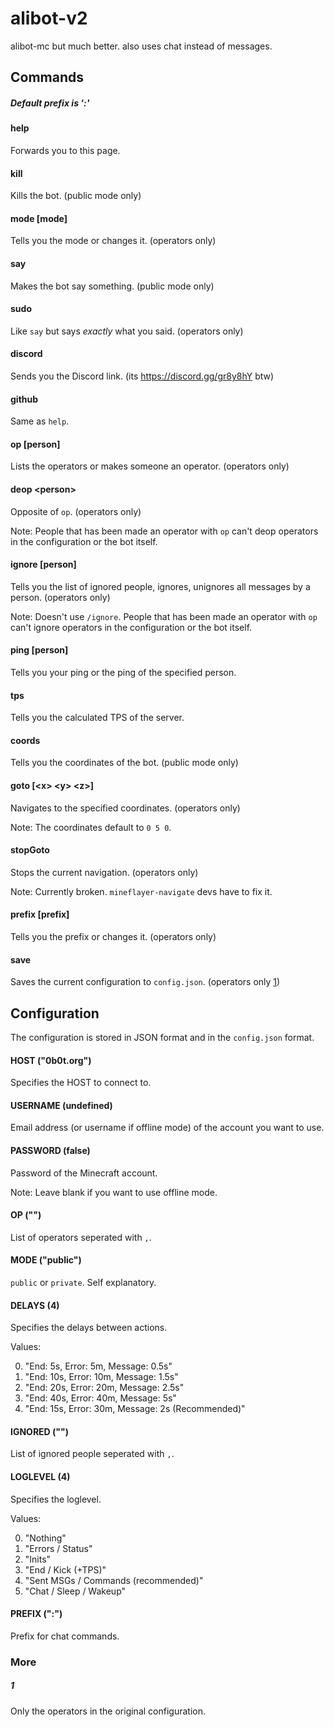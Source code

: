 # alibot-v2

alibot-mc but much better. also uses chat instead of messages.

## Commands

##### Default prefix is ':'

#### help

Forwards you to this page.

#### kill

Kills the bot. (public mode only)

#### mode [mode]

Tells you the mode or changes it. (operators only)

#### say

Makes the bot say something. (public mode only)

#### sudo

Like `say` but says _exactly_ what you said. (operators only)

#### discord

Sends you the Discord link. (its https://discord.gg/gr8y8hY btw)

#### github

Same as `help`.

#### op [person]

Lists the operators or makes someone an operator. (operators only)

#### deop \<person>

Opposite of `op`. (operators only)

Note: People that has been made an operator with `op` can't deop operators in the configuration or the bot itself.

#### ignore [person]

Tells you the list of ignored people, ignores, unignores all messages by a person. (operators only)

Note: Doesn't use `/ignore`. People that has been made an operator with `op` can't ignore operators in the configuration or the bot itself.

#### ping [person]

Tells you your ping or the ping of the specified person.

#### tps

Tells you the calculated TPS of the server.

#### coords

Tells you the coordinates of the bot. (public mode only)

#### goto [\<x> \<y> \<z>]

Navigates to the specified coordinates. (operators only)

Note: The coordinates default to `0 5 0`.

#### stopGoto

Stops the current navigation. (operators only)

Note: Currently broken. `mineflayer-navigate` devs have to fix it.

#### prefix [prefix]

Tells you the prefix or changes it. (operators only)

#### save

Saves the current configuration to `config.json`. (operators only [1](#1))

## Configuration

The configuration is stored in JSON format and in the `config.json` format.

#### HOST ("0b0t.org")

Specifies the HOST to connect to.

#### USERNAME (undefined)

Email address (or username if offline mode) of the account you want to use.

#### PASSWORD (false)

Password of the Minecraft account.

Note: Leave blank if you want to use offline mode.

#### OP ("")

List of operators seperated with `,`.

#### MODE ("public")

`public` or `private`. Self explanatory.

#### DELAYS (4)

Specifies the delays between actions.

Values:

0. "End: 5s, Error: 5m, Message: 0.5s"
1. "End: 10s, Error: 10m, Message: 1.5s"
2. "End: 20s, Error: 20m, Message: 2.5s"
3. "End: 40s, Error: 40m, Message: 5s"
4. "End: 15s, Error: 30m, Message: 2s (Recommended)"

#### IGNORED ("")

List of ignored people seperated with `,`.

#### LOGLEVEL (4)

Specifies the loglevel.

Values:

0. "Nothing"
1. "Errors / Status"
2. "Inits"
3. "End / Kick (+TPS)"
4. "Sent MSGs / Commands (recommended)"
5. "Chat / Sleep / Wakeup"

#### PREFIX (":")

Prefix for chat commands.

### More

##### 1

Only the operators in the original configuration.
